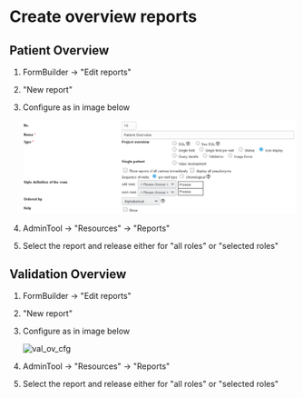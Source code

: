 # Create overview reports

## Patient Overview

1. FormBuilder -> "Edit reports"
2. "New report"
3. Configure as in image below

    ![pat_ov_cfg](fig/patient_overview_config.png)

4. AdminTool -> "Resources" -> "Reports" 
5. Select the report and release either for "all roles" or "selected roles" 

## Validation Overview

1. FormBuilder -> "Edit reports"
2. "New report"
3. Configure as in image below

    ![val_ov_cfg](fig/pvalidation_overview_config.png)

4. AdminTool -> "Resources" -> "Reports" 
5. Select the report and release either for "all roles" or "selected roles" 
